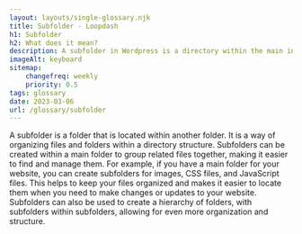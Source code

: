 ```yaml
--- 
layout: layouts/single-glossary.njk
title: Subfolder - Loopdash
h1: Subfolder
h2: What does it mean?
description: A subfolder in Wordpress is a directory within the main installation folder that can contain additional files and folders for organizing content and functionality.
imageAlt: keyboard
sitemap:
	changefreq: weekly
	priority: 0.5
tags: glossary
date: 2023-03-06
url: /glossary/subfolder
---
```


A subfolder is a folder that is located within another folder. It is a way of organizing files and folders within a directory structure. Subfolders can be created within a main folder to group related files together, making it easier to find and manage them. For example, if you have a main folder for your website, you can create subfolders for images, CSS files, and JavaScript files. This helps to keep your files organized and makes it easier to locate them when you need to make changes or updates to your website. Subfolders can also be used to create a hierarchy of folders, with subfolders within subfolders, allowing for even more organization and structure.
